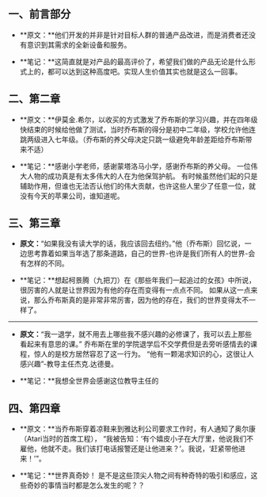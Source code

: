## 一、前言部分 ##



- **原文：**他们开发的并非是针对目标人群的普通产品改进，而是消费者还没有意识到其需求的全新设备和服务。 




- **笔记：**这简直就是对产品的最高评价了，希望我们做的产品无论是什么形式上的，都可以达到这种高度吧。实现人生价值其实也就是这么一回事。

## 二、第二章  ##


- **原文：**伊莫金.希尔，以收买的方式激发了乔布斯的学习兴趣，并在四年级快结束的时候给他做了测试，当时乔布斯的得分是初中二年级，学校允许他连跳两级进入七年级。（乔布斯的养父母决定只跳一级避免年龄差距给乔布斯带来不适） 



- **笔记：**感谢小学老师，感谢蒙塔洛马小学，感谢乔布斯的养父母。 一位伟大人物的成功真是有太多伟大的人在为他保驾护航。 有时候虽然他们起的只是辅助作用，但谁也无法否认他们的伟大贡献，也许这些人里少了任意一位，就没有今天的苹果公司，谁知道呢。

## 三、第三章  ##




- **原文：**“如果我没有读大学的话，我应该回去纽约。”他（乔布斯）回忆说，一边思考靠着如果当年选了那条道路，自己的世界-也许是我们所有人的世界-会有怎样的不同。 



- **笔记：**想起柯景腾（九把刀）在《那些年我们一起追过的女孩》中所说，很厉害的人就是让世界因为有他的存在而变得有一点点不同。
如果从这一点来说，那么乔布斯真的是非常非常厉害，因为他的存在，我们的世界变得太不一样了。


----------




- **原文：**“我一退学，就不用去上哪些我不感兴趣的必修课了，我可以去上那些看起来有意思的课。” 乔布斯在里的学院退学后不交学费但是去旁听感情去的课程，惊人的是校方居然容忍了这一行为。 “他有一颗渴求知识的心，这很让人感兴趣”-教导主任杰克.达德曼。 




- **笔记：**我想全世界会感谢这位教导主任的

## 四、第四章  ##


- **原文：**当乔布斯穿着凉鞋来到雅达利公司要求工作时，有人通知了奥尔康（Atari当时的首席工程）， “我被告知：‘有个嬉皮小子在大厅里，他说我们不雇他，他就不走。我们该打电话报警还是让他进来？’。我说，‘赶紧带他进来！’”。 



- **笔记：**世界真奇妙！ 是不是这些顶尖人物之间有种奇特的吸引和感应，这些奇妙的事情当时都是怎么发生的呢？？
